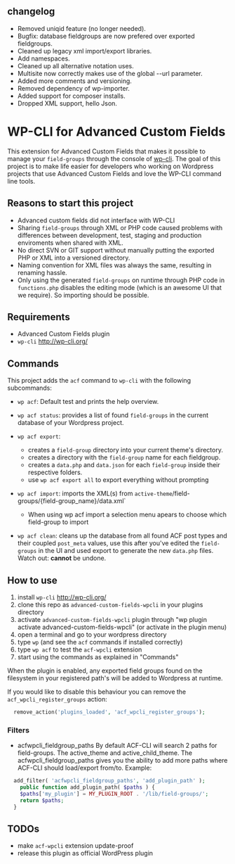 ## changelog

- Removed uniqid feature (no longer needed).
- Bugfix: database fieldgroups are now prefered over exported fieldgroups.
- Cleaned up legacy xml import/export libraries.
- Add namespaces.
- Cleaned up all alternative notation uses.
- Multisite now correctly makes use of the global --url parameter.
- Added more comments and versioning.
- Removed dependency of wp-importer.
- Added support for composer installs.
- Dropped XML support, hello Json.


# WP-CLI for Advanced Custom Fields

This extension for Advanced Custom Fields that makes it possible to manage your `field-groups` through the console of [wp-cli](http://http://wp-cli.org/). The goal of this project is to make life easier for developers who working on Wordpress projects that use Advanced Custom Fields and love the WP-CLI command line tools.


## Reasons to start this project

* Advanced custom fields did not interface with WP-CLI
* Sharing `field-groups` through XML or PHP code caused problems with differences between development, test, staging and production enviroments when shared with XML.
* No direct SVN or GIT support without manually putting the exported PHP or XML into a versioned directory.
* Naming convention for XML files was always the same, resulting in renaming hassle.
* Only using the generated `field-groups` on runtime through PHP code in `functions.php` disables the editing mode (which is an awesome UI that we require). So importing should be possible.

## Requirements

* Advanced Custom Fields plugin
* `wp-cli` http://wp-cli.org/


## Commands

This project adds the `acf` command to `wp-cli` with the following subcommands:

* `wp acf`: Default test and prints the help overview.
* `wp acf status`: provides a list of found `field-groups` in the current database of your Wordpress project.
* `wp acf export`:
  * creates a `field-group` directory into your current theme's directory.
  * creates a directory with the `field-group` name for each fieldgroup.
  * creates a `data.php` and `data.json` for each `field-group` inside their respective folders.
  * use `wp acf export all` to export everything without prompting

* `wp acf import`: imports the XML(s) from `active-theme`/field-groups/{field-group_name}/data.xml`
  * When using wp acf import a selection menu apears to choose which field-group to import

* `wp acf clean`: cleans up the database from all found ACF post types and their coupled `post_meta` values, use this after you've edited the `field-groups` in the UI and used export to generate the new `data.php` files. Watch out: __cannot__ be undone.


## How to use

1. install `wp-cli` http://wp-cli.org/
2. clone this repo as `advanced-custom-fields-wpcli` in your plugins directory
3. activate `advanced-custom-fields-wpcli` plugin through "wp plugin activate advanced-custom-fields-wpcli" (or activate in the plugin menu)
4. open a terminal and go to your wordpress directory
5. type `wp` (and see the `acf` commands if installed correctly)
6. type `wp acf` to test the `acf-wpcli` extension
7. start using the commands as explained in "Commands"

When the plugin is enabled, any exported field groups found on the filesystem in your registered path's will be added to Wordpress at runtime.

If you would like to disable this behaviour you can remove the `acf_wpcli_register_groups` action:
```php
  remove_action('plugins_loaded', 'acf_wpcli_register_groups');
```

### Filters

* acfwpcli_fieldgroup_paths
	By default ACF-CLI will search 2 paths for field-groups. The active_theme and active_child_theme.
	The acfwpcli_fieldgroup_paths gives you the ability to add more paths where ACF-CLI should load/export from/to.
	Example:
```php
  add_filter( 'acfwpcli_fieldgroup_paths', 'add_plugin_path' );
	public function add_plugin_path( $paths ) {
    $paths['my_plugin'] = MY_PLUGIN_ROOT . '/lib/field-groups/';
    return $paths;
  }
````


## TODOs

* make `acf-wpcli` extension update-proof
* release this plugin as official WordPress plugin